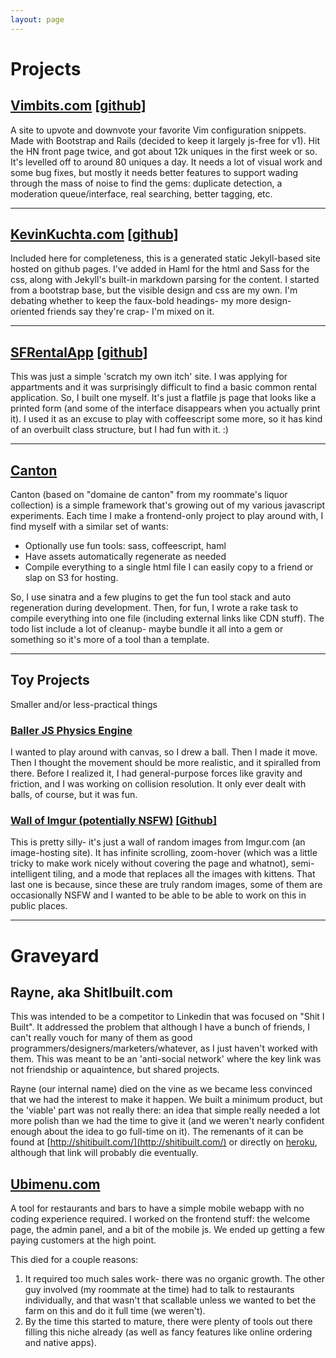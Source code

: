 ```yaml
---
layout: page
---
```

# Projects

## [Vimbits.com](http://www.vimbits.com) <span class='github'>[[github]](https://github.com/kkuchta/Vimbits)</span>

A site to upvote and downvote your favorite Vim configuration snippets.  Made with Bootstrap and Rails (decided to keep it largely js-free for v1).  Hit the HN front page twice, and got about 12k uniques in the first week or so.  It's levelled off to around 80 uniques a day.  It needs a lot of visual work and some bug fixes, but mostly it needs better features to support wading through the mass of noise to find the gems: duplicate detection, a moderation queue/interface, real searching, better tagging, etc.
<hr>

## [KevinKuchta.com](http://www.kevinkuchta.com) <span class='github'>[[github]](https://github.com/kkuchta/kkuchta.github.com)</span>

Included here for completeness, this is a generated static Jekyll-based site hosted on github pages.  I've added in Haml for the html and Sass for the css, along with Jekyll's built-in markdown parsing for the content.  I started from a bootstrap base, but the visible design and css are my own.  I'm debating whether to keep the faux-bold headings- my more design-oriented friends say they're crap- I'm mixed on it.

<hr>

## [SFRentalApp](http://www.sfrentalapp.com) <span class='github'>[[github]](https://github.com/kkuchta/amaretto)</span>

This was just a simple 'scratch my own itch' site.  I was applying for appartments and it was surprisingly difficult to find a basic common rental application.  So, I built one myself.  It's just a flatfile js page that looks like a printed form (and some of the interface disappears when you actually print it).  I used it as an excuse to play with coffeescript some more, so it has kind of an overbuilt class structure, but I had fun with it.  :)

<hr>

## [Canton](https://github.com/kkuchta/canton)

Canton (based on "domaine de canton" from my roommate's liquor collection) is a simple framework that's growing out of my various javascript experiments.  Each time I make a frontend-only project to play around with, I find myself with a similar set of wants:

- Optionally use fun tools: sass, coffeescript, haml
- Have assets automatically regenerate as needed
- Compile everything to a single html file I can easily copy to a friend or slap on S3 for hosting.

So, I use sinatra and a few plugins to get the fun tool stack and auto regeneration during development.  Then, for fun, I wrote a rake task to compile everything into one file (including external links like CDN stuff).  The todo list include a lot of cleanup- maybe bundle it all into a gem or something so it's more of a tool than a template.

<hr>

## Toy Projects

Smaller and/or less-practical things

### [Baller JS Physics Engine](https://github.com/kkuchta/physicsengine)

I wanted to play around with canvas, so I drew a ball.  Then I made it move.  Then I thought the movement should be more realistic, and it spiralled from there.  Before I realized it, I had general-purpose forces like gravity and friction, and I was working on collision resolution.  It only ever dealt with balls, of course, but it was fun.

### [Wall of Imgur (potentially NSFW)](https://github.com/kkuchta/kahlua) <span class='github'>[[Github]](http://safe-forest-6414.herokuapp.com/)</span>

This is pretty silly- it's just a wall of random images from Imgur.com (an image-hosting site).  It has infinite scrolling, zoom-hover (which was a little tricky to make work nicely without covering the page and whatnot), semi-intelligent tiling, and a mode that replaces all the images with kittens.  That last one is because, since these are truly random images, some of them are occasionally NSFW and I wanted to be able to be able to work on this in public places.

<hr class="divider">

# Graveyard

## Rayne, aka ShitIbuilt.com

This was intended to be a competitor to Linkedin that was focused on "Shit I Built".  It addressed the problem that although I have a bunch of friends, I can't really vouch for many of them as good programmers/designers/marketers/whatever, as I just haven't worked with them.  This was meant to be an 'anti-social network' where the key link was not friendship or aquaintence, but shared projects.

Rayne (our internal name) died on the vine as we became less convinced that we had the interest to make it happen.  We built a minimum product, but the 'viable' part was not really there: an idea that simple really needed a lot more polish than we had the time to give it (and we weren't nearly confident enough about the idea to go full-time on it).  The remenants of it can be found at [http://shitibuilt.com/](http://shitibuilt.com/) or directly on [heroku](http://quiet-rain-7455.herokuapp.com/), although that link will probably die eventually.

## [Ubimenu.com](http://www.ubimenu.com/)

A tool for restaurants and bars to have a simple mobile webapp with no coding experience required.  I worked on the frontend stuff: the welcome page, the admin panel, and a bit of the mobile js.  We ended up getting a few paying customers at the high point.

This died for a couple reasons:

1. It required too much sales work- there was no organic growth.  The other guy involved (my roommate at the time) had to talk to restaurants individually, and that wasn't that scallable unless we wanted to bet the farm on this and do it full time (we weren't).
2. By the time this started to mature, there were plenty of tools out there filling this niche already (as well as fancy features like online ordering and native apps).
